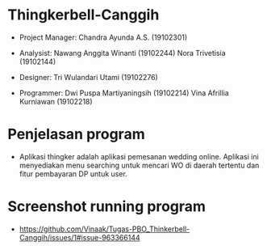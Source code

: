 # Thingkerbell-Canggih
-  Project Manager:
   Chandra Ayunda A.S.      (19102301)

-  Analysist:
   Nawang Anggita Winanti   (19102244)
   Nora Trivetisia          (19102144)

-  Designer:
   Tri Wulandari Utami     (19102276)

-  Programmer:
   Dwi Puspa Martiyaningsih         (19102214)
   Vina Afrillia Kurniawan           (19102218)

# Penjelasan program
- Aplikasi thingker adalah aplikasi pemesanan wedding online. Aplikasi ini menyediakan menu searching untuk mencari WO di daerah tertentu dan fitur pembayaran DP untuk user.

# Screenshot running program
- https://github.com/Vinaak/Tugas-PBO_Thinkerbell-Canggih/issues/1#issue-963366144
